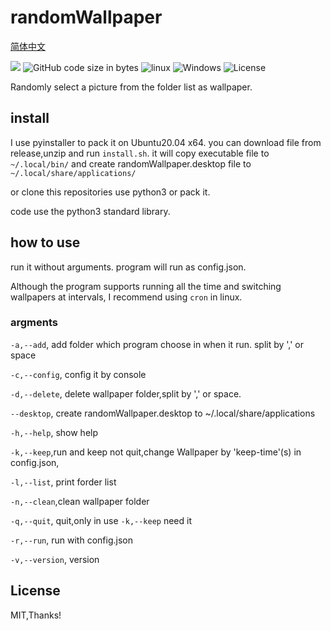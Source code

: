 # randomWallpaper

[简体中文](https://github.com/ruxia-TJY/randomWallpaper/blob/master/README_cn.md)

[![](https://img.shields.io/badge/language-Python3-blue)](https://www.python.org/) 
![GitHub code size in bytes](https://img.shields.io/github/languages/code-size/ruxia-TJY/randomWallpaper) 
![linux](https://img.shields.io/badge/-ubuntu-yellow?logo=ubuntu)
![Windows](https://img.shields.io/badge/-windws-blue?logo=windows)
![License](https://img.shields.io/badge/License-MIT-blue)


Randomly select a picture from the folder list as wallpaper.

## install
I use pyinstaller to pack it on Ubuntu20.04 x64.
you can download file from release,unzip and run `install.sh`. it will copy executable file to `~/.local/bin/` and create randomWallpaper.desktop file to `~/.local/share/applications/`

or clone this repositories use python3 or pack it.

code use the python3 standard library.

## how to use
run it without arguments. program will run as config.json.

Although the program supports running all the time and switching wallpapers at intervals, I recommend using `cron` in linux.

### argments

`-a,--add`, add folder which program choose in when it run. split by ',' or space

`-c,--config`,  config it by console

`-d,--delete`, delete wallpaper folder,split by ',' or space.

`--desktop`, create randomWallpaper.desktop to ~/.local/share/applications

`-h,--help`, show help

`-k,--keep`,run and keep not quit,change Wallpaper by 'keep-time'(s) in config.json,

`-l,--list`, print forder list

`-n,--clean`,clean wallpaper folder

`-q,--quit`, quit,only in use `-k,--keep` need it

`-r,--run`, run with config.json

`-v,--version`, version

## License
MIT,Thanks!